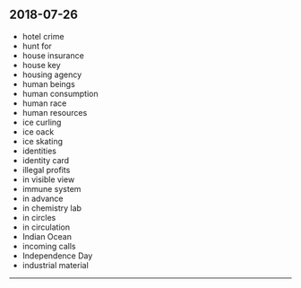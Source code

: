 2018-07-26
---
- hotel crime
- hunt for
- house insurance
- house key
- housing agency
- human beings
- human consumption
- human race
- human resources
- ice curling
- ice oack
- ice skating
- identities
- identity card
- illegal profits
- in visible view
- immune system
- in advance
- in chemistry lab
- in circles
- in circulation
- Indian Ocean
- incoming calls
- Independence Day
- industrial material
---